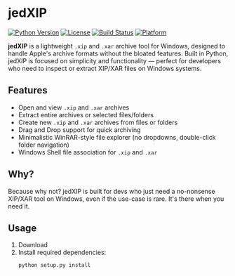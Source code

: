# jedXIP

[![Python Version](https://img.shields.io/badge/python-3.10%2B-blue.svg)](https://www.python.org/downloads/)
[![License](https://img.shields.io/badge/license-MIT-green.svg)](LICENSE)
[![Build Status](https://img.shields.io/badge/build-stable-brightgreen)](#)
[![Platform](https://img.shields.io/badge/platform-Windows-blue)](#)

**jedXIP** is a lightweight `.xip` and `.xar` archive tool for Windows, designed to handle Apple's archive formats without the bloated features. Built in Python, jedXIP is focused on simplicity and functionality — perfect for developers who need to inspect or extract XIP/XAR files on Windows systems.

## Features
- Open and view `.xip` and `.xar` archives
- Extract entire archives or selected files/folders
- Create new `.xip` and `.xar` archives from files or folders
- Drag and Drop support for quick archiving
- Minimalistic WinRAR-style file explorer (no dropdowns, double-click folder navigation)
- Windows Shell file association for `.xip` and `.xar`

## Why?
Because why not? 
jedXIP is built for devs who just need a no-nonsense XIP/XAR tool on Windows, even if the use-case is rare. It's there when you need it.

## Usage
1. Download
2. Install required dependencies:
   ```bash
   python setup.py install
